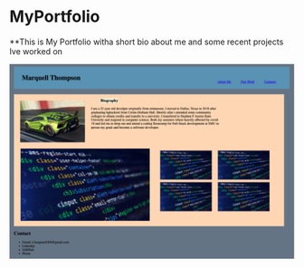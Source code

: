 # MyPortfolio

**This is My Portfolio witha short bio about me and some recent projects Ive worked on 

![Preview](Images/preview.png)
